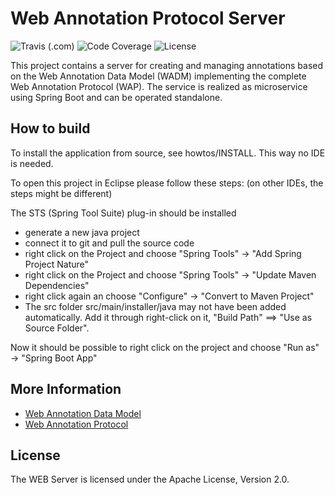 # Web Annotation Protocol Server

![Travis (.com)](https://img.shields.io/travis/com/kit-data-manager/wap-server)
![Code Coverage](https://img.shields.io/coveralls/github/kit-data-manager/wap-server.svg)
![License](https://img.shields.io/github/license/kit-data-manager/wap-server.svg)

This project contains a server for creating and managing annotations based on the Web Annotation Data Model (WADM) implementing
the complete Web Annotation Protocol (WAP). The service is realized as microservice using Spring Boot and can be operated standalone.


## How to build

To install the application from source, see howtos/INSTALL. This way no IDE is needed.

To open this project in Eclipse please follow these steps: (on other IDEs, the steps might be different)

The STS (Spring Tool Suite) plug-in should be installed

- generate a new java project
- connect it to git and pull the source code
- right click on the Project and choose "Spring Tools" -> "Add Spring Project Nature"
- right click on the Project and choose "Spring Tools" -> "Update Maven Dependencies"
- right click again an choose "Configure" -> "Convert to Maven Project"
- The src folder src/main/installer/java may not have been added automatically.
  Add it through right-click on it, "Build Path" ==> "Use as Source Folder".  

Now it should be possible to right click on the project and choose "Run as" -> "Spring Boot App"

## More Information

* [Web Annotation Data Model](https://www.w3.org/TR/annotation-model/)
* [Web Annotation Protocol](https://www.w3.org/TR/annotation-protocol/)

## License

The WEB Server is licensed under the Apache License, Version 2.0.
